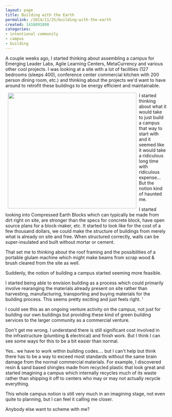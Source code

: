 ```yaml
---
layout: page
title: Building with the Earth
permalink: /2014/11/25/building-with-the-earth
created: 1416891808
categories:
- intentional community
- campus
- building
---
```


A couple weeks ago, I started thinking about assembling a campus for Emerging Leader Labs, Agile Learning Centers, MetaCurrency and various other cool projects. I was looking at a site with a lot of facilities (127 bedrooms (sleeps 400), conference center commercial kitchen with 200 person dining room, etc.) and thinking about the projects we'd want to have around to retrofit these buildings to be energy efficient and maintainable.

<img alt="" src="http://aectearthblock.com/assets/images/product_images/5000.JPG" style="width: 400px; height: 360px; margin-left: 8px; margin-right: 8px; float: left;">I started thinking about what it would take to just build a campus that way to start with and it seemed like it would take a ridiculous long time with ridiculous expense… But the notion kind of haunted me.

 

I started looking into Compressed Earth Blocks which can typically be made from dirt right on site, are stronger than the specs for concrete block, have open source plans for a block-maker, etc. It started to look like for the cost of a few thousand dollars, we could make the structure of buildings from merely what is already on site and free. When structured correctly, walls can be super-insulated and built without mortar or cement.

That set me to thinking about the roof framing and the possibilities of a portable glulam machine which might make beams from scrap wood &amp; brush cleared from the site as well.

Suddenly, the notion of building a campus started seeming more feasible.

<!--break-->

I started being able to envision building as a process which could primarily involve rearanging the materials already present on site rather than harvesting, manufacturing, transporting and buying materials for the building process.  This seems pretty exciting and just feels right. '

I could see this as an ongoing venture activity on the campus, not just for building our own buildings but providing these kind of green building services to the larger community as a commercial venture.

Don't get me wrong. I understand there is still significant cost involved in the infrastructure (plumbing &amp; electrical) and finish work. But I think I can see some ways for this to be a bit easier than normal.

Yes.. we have to work within building codes…. but I can't help but think there has to be a way to exceed most standards without the same brain damage from the normal commercial materials.  For example, I discovered resin &amp; sand based shingles made from recycled plastic that look great and started imagining a campus which internally recycles much of its waste rather than shipping it off to centers who may or may not actually recycle everything.

This whole campus notion is still very much in an imagining stage, not even quite to planning, but I can feel it calling me closer.

Anybody else want to scheme with me?

 

